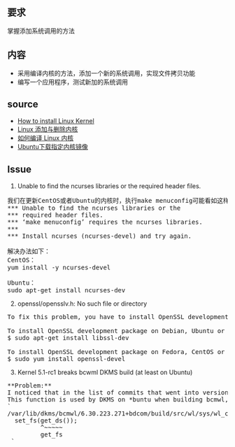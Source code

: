 ## 要求
掌握添加系统调用的方法

## 内容
- 采用编译内核的方法，添加一个新的系统调用，实现文件拷贝功能
- 编写一个应用程序，测试新加的系统调用


## source
- [How to install Linux Kernel](https://www.fosslinux.com/1639/how-to-install-linux-kernel-4-10-1-in-ubuntu-16-04.htm)
- [Linux 添加与删除内核](https://gitchat.csdn.net/activity/5ca372102db0d83fd5a25fb9)
- [如何编译 Linux 内核](https://linux.cn/article-9665-1.html)
- [Ubuntu下载指定内核镜像](https://blog.csdn.net/Ciellee/article/details/101059527)


## Issue
1. Unable to find the ncurses libraries or the required header files.
<pre>
我们在更新CentOS或者Ubuntu的内核时，执行make menuconfig可能看如这样的错误：
*** Unable to find the ncurses libraries or the
*** required header files.
*** ‘make menuconfig’ requires the ncurses libraries.
***
*** Install ncurses (ncurses-devel) and try again.

解决办法如下：
CentOS：
yum install -y ncurses-devel

Ubuntu：
sudo apt-get install ncurses-dev
</pre>

2. openssl/opensslv.h: No such file or directory
<pre>
To fix this problem, you have to install OpenSSL development package, which is available in standard repositories of all modern Linux distributions.

To install OpenSSL development package on Debian, Ubuntu or their derivatives:
$ sudo apt-get install libssl-dev

To install OpenSSL development package on Fedora, CentOS or RHEL:
$ sudo yum install openssl-devel 
</pre>

3. Kernel 5.1-rc1 breaks bcwml DKMS build (at least on Ubuntu)
<pre>
**Problem:** 
I noticed that in the list of commits that went into version 5.1-rc1, there is one by Linus Torvalds that says `get rid of legacy 'get_ds()' function`
This function is used by DKMS on *buntu when building bcmwl, which is the non-free driver required by BCM 4352, e.g. on the Dell XPS 13 (9343) and some MacBooks, and some other Broadcom Wireless cards. I just tested it, and DKMS fails to build the module, with the following root error in the log:
`
/var/lib/dkms/bcmwl/6.30.223.271+bdcom/build/src/wl/sys/wl_cfg80211_hybrid.c:462:9: error: implicit declaration of function ‘get_ds’; did you mean ‘get_fs’? [-Werror=implicit-function-declaration]
  set_fs(get_ds());
         ^~~~~~
         get_fs
 `
</pre>
